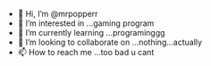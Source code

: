 - 👋 Hi, I’m @mrpopperr
- 👀 I’m interested in ...gaming program 
- 🌱 I’m currently learning ...programinggg
- 💞️ I’m looking to collaborate on ...nothing...actually
- 📫 How to reach me ...too bad u cant

<!---
mrpopperr/mrpopperr is a ✨ special ✨ repository because its `README.md` (this file) appears on your GitHub profile.
You can click the Preview link to take a look at your changes.
--->
